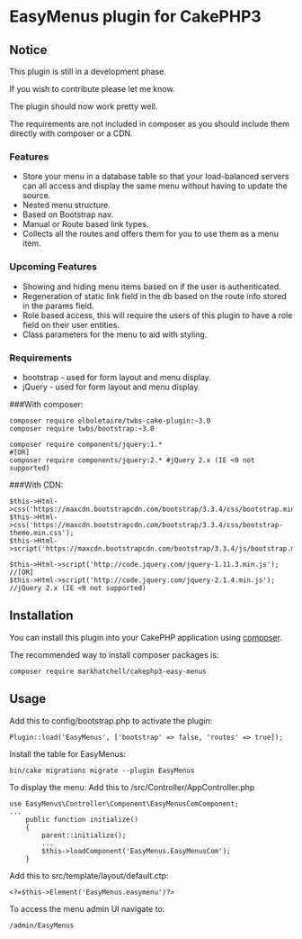 # EasyMenus plugin for CakePHP3

## Notice
This plugin is still in a development phase.

If you wish to contribute please let me know.

The plugin should now work pretty well.

The requirements are not included in composer as you should include them directly with composer or a CDN.

### Features
- Store your menu in a database table so that your load-balanced servers can all access and display the same menu without having to update the source.
- Nested menu structure.
- Based on Bootstrap nav.
- Manual or Route based link types.
- Collects all the routes and offers them for you to use them as a menu item.

### Upcoming Features
- Showing and hiding menu items based on if the user is authenticated.
- Regeneration of static link field in the db based on the route info stored in the params field.
- Role based access, this will require the users of this plugin to have a role field on their user entities.
- Class parameters for the menu to aid with styling.

### Requirements
- bootstrap - used for form layout and menu display.
- jQuery - used for form layout and menu display.

###With composer:

```
composer require elboletaire/twbs-cake-plugin:~3.0
composer require twbs/bootstrap:~3.0

composer require components/jquery:1.*
#[OR]
composer require components/jquery:2.* #jQuery 2.x (IE <9 not supported)
```

###With CDN:

```
$this->Html->css('https://maxcdn.bootstrapcdn.com/bootstrap/3.3.4/css/bootstrap.min.css');
$this->Html->css('https://maxcdn.bootstrapcdn.com/bootstrap/3.3.4/css/bootstrap-theme.min.css');
$this->Html->script('https://maxcdn.bootstrapcdn.com/bootstrap/3.3.4/js/bootstrap.min.js');

$this->Html->script('http://code.jquery.com/jquery-1.11.3.min.js');
//[OR]
$this->Html->script('http://code.jquery.com/jquery-2.1.4.min.js'); //jQuery 2.x (IE <9 not supported)

```

## Installation

You can install this plugin into your CakePHP application using [composer](http://getcomposer.org).

The recommended way to install composer packages is:

```
composer require markhatchell/cakephp3-easy-menus
```

## Usage

Add this to config/bootstrap.php to activate the plugin:
```
Plugin::load('EasyMenus', ['bootstrap' => false, 'routes' => true]);
```

Install the table for EasyMenus:
```
bin/cake migrations migrate --plugin EasyMenus
```

To display the menu:
Add this to /src/Controller/AppController.php
```
use EasyMenus\Controller\Component\EasyMenusComComponent;
...
    public function initialize()
    {
        parent::initialize();
        ...
        $this->loadComponent('EasyMenus.EasyMenusCom');
    }
```

Add this to src/template/layout/default.ctp:
```
<?=$this->Element('EasyMenus.easymenu')?>
```

To access the menu admin UI navigate to:
```
/admin/EasyMenus
```
